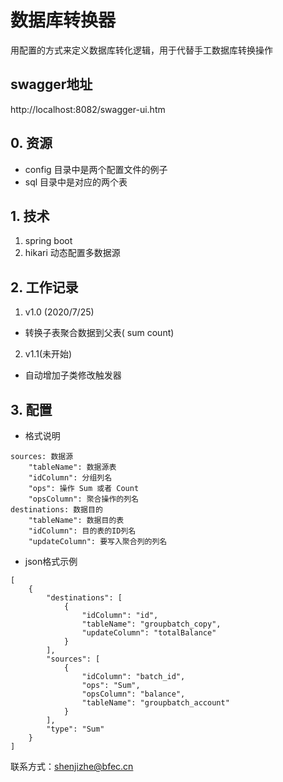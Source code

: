 # 数据库转换器
用配置的方式来定义数据库转化逻辑，用于代替手工数据库转换操作
## swagger地址
http://localhost:8082/swagger-ui.htm

## 0. 资源
 - config 目录中是两个配置文件的例子
 - sql 目录中是对应的两个表

## 1. 技术
1. spring boot
2. hikari 动态配置多数据源

## 2. 工作记录
1. v1.0 (2020/7/25)
- 转换子表聚合数据到父表( sum count)

2. v1.1(未开始)
- 自动增加子类修改触发器


## 3. 配置
- 格式说明
````
sources: 数据源
    "tableName": 数据源表
    "idColumn": 分组列名
    "ops": 操作 Sum 或者 Count
    "opsColumn": 聚合操作的列名
destinations: 数据目的
    "tableName": 数据目的表
    "idColumn": 目的表的ID列名
    "updateColumn": 要写入聚合列的列名
````
- json格式示例
````
[
    {
        "destinations": [
            {
                "idColumn": "id",
                "tableName": "groupbatch_copy",
                "updateColumn": "totalBalance"
            }
        ],
        "sources": [
            {
                "idColumn": "batch_id",
                "ops": "Sum",
                "opsColumn": "balance",
                "tableName": "groupbatch_account"
            }
        ],
        "type": "Sum"
    }
]
````

联系方式：shenjizhe@bfec.cn
